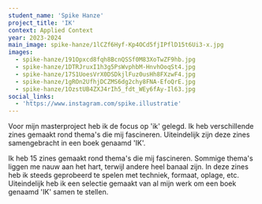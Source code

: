 ```yaml
---
student_name: 'Spike Hanze'
project_title: 'IK'
context: Applied Context
year: 2023-2024
main_image: spike-hanze/1lCZf6Hyf-Kp4OCd5fjIPflD15t6Ui3-x.jpg
images:
  - spike-hanze/191Opxcd8fqh8BcnQSSf0M83XoTwZF9hb.jpg
  - spike-hanze/1DTRJruxI1h3g5PsWvphbM-HnvhOoqSt4.jpg
  - spike-hanze/17S1UoesVrX0DSDkjlFuz0usHh8FXzwF4.jpg
  - spike-hanze/1gROn2UfhjDCZMS6dg2chy8FNA-EfoQrE.jpg
  - spike-hanze/1OzstUB4ZXJ4rIh5_fdt_WEy6fAy-Il63.jpg
social_links:
  - 'https://www.instagram.com/spike.illustratie'
---
```


Voor mijn masterproject heb ik de focus op 'ik' gelegd. Ik heb verschillende zines gemaakt rond thema's die mij fascineren. Uiteindelijk zijn deze zines samengebracht in een boek genaamd 'IK'.

Ik heb 15 zines gemaakt rond thema's die mij fascineren. Sommige thema's liggen me nauw aan het hart, terwijl andere heel banaal zijn. In deze zines heb ik steeds geprobeerd te spelen met techniek, formaat, oplage, etc. Uiteindelijk heb ik een selectie gemaakt van al mijn werk om een boek genaamd 'IK' samen te stellen.
